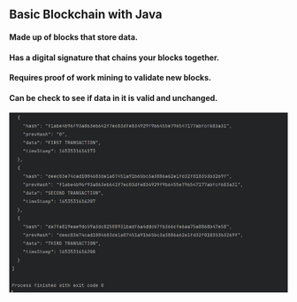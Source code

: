 ## Basic Blockchain with Java
#### Made up of blocks that store data.
#### Has a digital signature that chains your blocks together.
#### Requires proof of work mining to validate new blocks.
#### Can be check to see if data in it is valid and unchanged.


<img src="https://github.com/OmarKhaledm21/Basic_Blockchain/blob/master/SS/trial.png" width =600>
